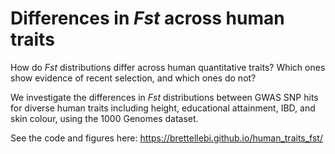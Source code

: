 # Differences in *Fst* across human traits

How do *Fst* distributions differ across human quantitative traits? Which ones show evidence of recent selection, and which ones do not? 

We investigate the differences in *Fst* distributions between GWAS SNP hits for diverse human traits including height, educational attainment, IBD, and skin colour, using the 1000 Genomes dataset.

See the code and figures here:  <https://brettellebi.github.io/human_traits_fst/>
